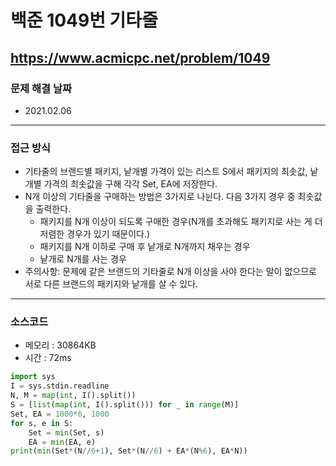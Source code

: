 # 백준 1049번 기타줄
https://www.acmicpc.net/problem/1049
---

### 문제 해결 날짜
- 2021.02.06
---

### 접근 방식
- 기타줄의 브랜드별 패키지, 낱개별 가격이 있는 리스트 S에서 패키지의 최솟값, 낱개별 가격의 최솟값을 구해 각각 Set, EA에 저장한다.
- N개 이상의 기타줄을 구매하는 방법은 3가지로 나뉜다. 다음 3가지 경우 중 최솟값을 출력한다.
    * 패키지를 N개 이상이 되도록 구매한 경우(N개를 초과해도 패키지로 사는 게 더 저렴한 경우가 있기 때문이다.)
    * 패키지를 N개 이하로 구매 후 낱개로 N개까지 채우는 경우
    * 낱개로 N개를 사는 경우
- 주의사항: 문제에 같은 브랜드의 기타줄로 N개 이상을 사야 한다는 말이 없으므로 서로 다른 브랜드의 패키지와 낱개를 살 수 있다.
---

### 소스코드
- 메모리 : 30864KB
- 시간 : 72ms
```Python
import sys
I = sys.stdin.readline
N, M = map(int, I().split())
S = [list(map(int, I().split())) for _ in range(M)]
Set, EA = 1000*6, 1000
for s, e in S:
    Set = min(Set, s)
    EA = min(EA, e)
print(min(Set*(N//6+1), Set*(N//6) + EA*(N%6), EA*N))
```